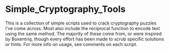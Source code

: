 # Simple_Cryptography_Tools
This is a collection of simple scripts used to crack cryptography puzzles I've come across. Most also include the reciprocal function to encode text using the same method.
The majority of these come from, or were inspired by Boxentriq, though every effort has been made to scrub specific solutions or hints.
For more info on usage, see comments on each script. 
